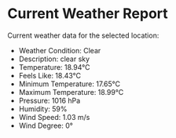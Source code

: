 # Current Weather Report
Current weather data for the selected location:
- Weather Condition: Clear
- Description: clear sky
- Temperature: 18.94°C
- Feels Like: 18.43°C
- Minimum Temperature: 17.65°C
- Maximum Temperature: 18.99°C
- Pressure: 1016 hPa
- Humidity: 59%
- Wind Speed: 1.03 m/s
- Wind Degree: 0°
